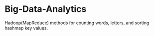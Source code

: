 # Big-Data-Analytics
Hadoop(MapReduce) methods for counting words, letters, and sorting hashmap key values.
